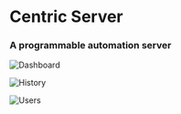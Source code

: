 # Centric Server

### A programmable automation server

![Dashboard](https://raw.githubusercontent.com/internalfx/centric-server/master/resources/screenshot_dashboard.png)

![History](https://raw.githubusercontent.com/internalfx/centric-server/master/resources/screenshot_history.png)

![Users](https://raw.githubusercontent.com/internalfx/centric-server/master/resources/screenshot_users.png)